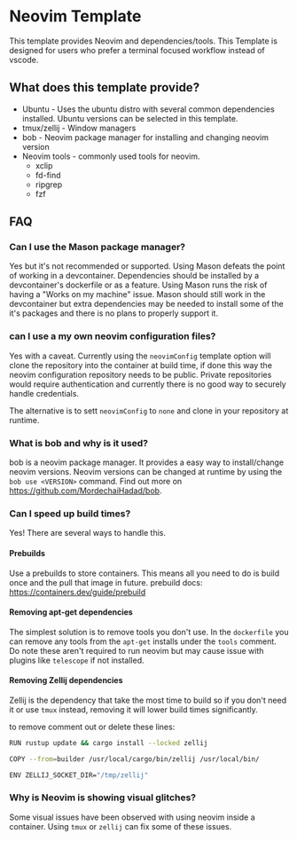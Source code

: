 # Neovim Template
This template provides Neovim and dependencies/tools. This Template is designed for users who prefer a terminal focused workflow instead of vscode.

## What does  this template provide?
- Ubuntu - Uses the ubuntu distro with several common dependencies installed. Ubuntu versions can be selected in this template.
- tmux/zellij - Window managers
- bob - Neovim package manager for installing and changing neovim version
- Neovim tools - commonly used tools for neovim.
    - xclip
    - fd-find
    - ripgrep
    - fzf

## FAQ
### Can I use the Mason package manager?
Yes but it's not recommended or supported. Using Mason defeats the point of working in a devcontainer. Dependencies should be installed by a devcontainer's dockerfile or as a feature. Using Mason runs the risk of having a "Works on my machine" issue. Mason should still work in the devcontainer but extra dependencies may be needed to install some of the it's packages and there is no plans to properly support it.  

### can I use a my own neovim configuration files?
Yes with a caveat. Currently using the `neovimConfig` template option will clone the repository into the container at build time, if done this way the neovim configuration repository needs to be public. Private repositories would require authentication and currently there is no good way to securely handle credentials.

The alternative is to sett `neovimConfig` to `none` and clone in your repository at runtime.

### What is bob and why is it used?
bob is a neovim package manager. It provides a easy way to install/change neovim versions. Neovim versions can be changed at runtime by using the `bob use <VERSION>` command. Find out more on https://github.com/MordechaiHadad/bob.

### Can I speed up build times?
Yes! There are several ways to handle this.

#### Prebuilds
Use a prebuilds to store containers. This means all you need to do is build once and the pull that image in future. prebuild docs: https://containers.dev/guide/prebuild

#### Removing apt-get dependencies
The simplest solution is to remove tools you don't use. In the `dockerfile` you can remove any tools from the `apt-get` installs under the `tools` comment. Do note these aren't required to run neovim but may cause issue with plugins like `telescope` if not installed.

#### Removing Zellij dependencies
Zellij is the dependency that take the most time to build so if you don't need it or use `tmux` instead, removing it will lower build times significantly.

to remove comment out or delete these lines:
```bash
RUN rustup update && cargo install --locked zellij
```

```bash
COPY --from=builder /usr/local/cargo/bin/zellij /usr/local/bin/
```

```bash
ENV ZELLIJ_SOCKET_DIR="/tmp/zellij"
```

### Why is Neovim is showing visual glitches?
Some visual issues have been observed with using neovim inside a container. Using `tmux` or `zellij` can fix some of these issues.
